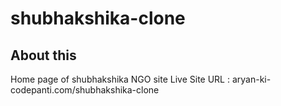 # shubhakshika-clone

## About this
Home page of shubhakshika NGO site
Live Site URL : aryan-ki-codepanti.com/shubhakshika-clone
